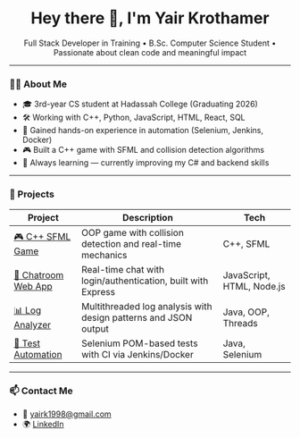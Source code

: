 <h1 align="center">Hey there 👋, I'm Yair Krothamer</h1>

<p align="center">
  Full Stack Developer in Training • B.Sc. Computer Science Student • Passionate about clean code and meaningful impact
</p>

---

### 🧑‍🎓 About Me

- 🎓 3rd-year CS student at Hadassah College (Graduating 2026)
- 🛠️ Working with C++, Python, JavaScript, HTML, React, SQL
- 🧪 Gained hands-on experience in automation (Selenium, Jenkins, Docker)
- 🎮 Built a C++ game with SFML and collision detection algorithms
- 💬 Always learning — currently improving my C# and backend skills

---

### 🚀 Projects

| Project | Description | Tech |
|--------|-------------|------|
| [🎮 C++ SFML Game](https://github.com/yairkr13/SFML-project) | OOP game with collision detection and real-time mechanics | C++, SFML |
| [💬 Chatroom Web App](https://github.com/yairkr13/ChatRoom-app) | Real-time chat with login/authentication, built with Express | JavaScript, HTML, Node.js |
| [📊 Log Analyzer](https://github.com/yairkr13/Java-project) | Multithreaded log analysis with design patterns and JSON output | Java, OOP, Threads |
| [🧪 Test Automation](https://github.com/yairkr13/your-testing-project-link) | Selenium POM-based tests with CI via Jenkins/Docker | Java, Selenium |

---

### 📫 Contact Me

- 📧 [yairk1998@gmail.com](mailto:yairk1998@gmail.com)
- 🌍 [LinkedIn](https://www.linkedin.com/in/yair-krothamer-8b0448230)

